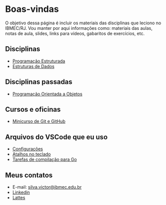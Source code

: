 # Boas-vindas

O objetivo dessa página é incluir os materiais das disciplinas que leciono no IBMEC/RJ. Vou manter por aqui informações como: materiais das aulas, notas de aula, slides, links para vídeos, gabaritos de exercícios, etc.

## Disciplinas

* [Programação Estruturada](/prog/prog.md)
* [Estruturas de Dados](/ed/ed.md)

## Disciplinas passadas

* [Programação Orientada a Objetos](/poo/poo.md)

## Cursos e oficinas

* [Minicurso de Git e GitHub](/assets/curso_git.pdf)

## Arquivos do VSCode que eu uso

* [Configurações](/assets/settings.json)
* [Atalhos no teclado](/assets/keybindings.json)
* [Tarefas de compilação para Go](/assets/tasks.json)

## Meus contatos

* E-mail: <silva.victor@ibmec.edu.br>
* [Linkedin](https://www.linkedin.com/in/victormachadodasilva/)
* [Lattes](http://lattes.cnpq.br/1584907276781609)
